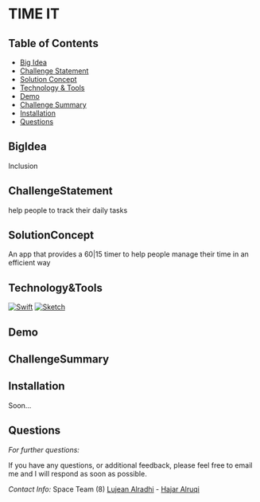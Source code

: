 # TIME IT

## Table of Contents
  * [Big Idea](#BigIdea)
  * [Challenge Statement](#ChallengeStatement)
  * [Solution Concept](#SolutionConcept)
  * [Technology & Tools](#Technology&Tools)
  * [Demo](#Demo)
  * [Challenge Summary](#ChallengeSummary)
  * [Installation](#Installation)
  * [Questions](#Questions)


## BigIdea
Inclusion

## ChallengeStatement 
help people to track their daily tasks

## SolutionConcept
An app that provides a 60|15 timer to help people manage their time in an efficient way

## Technology&Tools
[![Swift][Swift-img]][Swift-url]   [![Sketch][Sketch-img]][Sketch-url]



## Demo


## ChallengeSummary 


    
## Installation
    
  Soon...
  
      
## Questions
      
  _For further questions:_

  If you have any questions, or additional feedback, please feel free to email me and I will respond as soon as possible.
  
  _Contact Info:_
  Space Team (8)
<a href="https://github.com/Lujean99">Lujean Alradhi</a> - <a href="https://github.com/nhajarn">Hajar Alruqi</a> 

  <!-- MARKDOWN LINKS & IMAGES -->
<!-- https://www.markdownguide.org/basic-syntax/#reference-style-links -->
[Swift-img]: https://img.shields.io/badge/SwiftUi-SwiftUi-orange
[Swift-url]: https://developer.apple.com/swift/

[Sketch-img]: https://img.shields.io/badge/Sketch-Sketch-yellow
[Sketch-url]: https://www.sketch.com/
